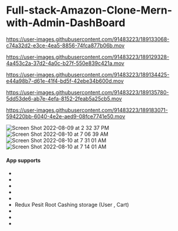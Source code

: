 # Full-stack-Amazon-Clone-Mern-with-Admin-DashBoard


https://user-images.githubusercontent.com/91483223/189133068-c74a32d2-e3ce-4ea5-8856-74fca877b06b.mov


https://user-images.githubusercontent.com/91483223/189129328-4a453c2a-37d2-4a0c-b27f-550e839c421a.mov



https://user-images.githubusercontent.com/91483223/189134425-e44a98b7-d61e-41f4-bd5f-42ebe34b600d.mov



https://user-images.githubusercontent.com/91483223/189135780-5dd53de6-ab7e-4efa-8152-2feab5a25cb5.mov




https://user-images.githubusercontent.com/91483223/189183071-594220bb-6040-4e2e-aed9-08fce7741e50.mov

![Screen Shot 2022-08-09 at 2 32 37 PM](https://user-images.githubusercontent.com/91483223/189183194-6cc28182-5a99-4e1d-9678-c3a0cb7823ef.png)
![Screen Shot 2022-08-10 at 7 06 39 AM](https://user-images.githubusercontent.com/91483223/189183228-43c90725-ad56-4160-8742-eb1fefde5384.png)
![Screen Shot 2022-08-10 at 7 31 01 AM](https://user-images.githubusercontent.com/91483223/189183279-dfc1bb00-1a0d-4994-bbcd-c9559f2457f0.png)
![Screen Shot 2022-08-10 at 7 14 01 AM](https://user-images.githubusercontent.com/91483223/189183705-11032ce7-3ead-4f78-8aca-ec3e4a26a81f.png)

#### App supports
* 
*
*
*
*
* Redux Pesit Root Cashing storage (User , Cart)
*
*
*

